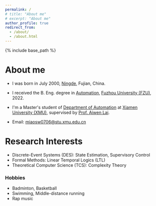 ```yaml
---
permalink: /
# title: "About me"
# excerpt: "About me"
author_profile: true
redirect_from: 
  - /about/
  - /about.html
---
```


{% include base_path %}

# About me
- I was born in July 2000, [Ningde](https://en.wikipedia.org/wiki/Ningde), Fujian, China.
- I received the B. Eng. degree in [Automation](https://dqxy.fzu.edu.cn/en/), [Fuzhou University (FZU)](https://en.fzu.edu.cn/), 2022.
- I'm a Master's student of [Department of Automation](https://auto.xmu.edu.cn/) at [Xiamen University (XMU)](https://en.xmu.edu.cn/main.htm), supervised by [Prof. Aiwen Lai](https://aivens123.github.io/aiwenlai.github.io/).

- Email: [miaosw0706@stu.xmu.edu.cn](miaosw0706@stu.xmu.edu.cn)

# Research Interests
- Discrete-Event Systems (DES): State Estimation, Supervisory Control
- Formal Methods: Linear Temporal Logics (LTL)
- Theoretical Computer Science (TCS): Complexity Theory

### Hobbies
- Badminton, Basketball
- Swimming, Middle-distance running
- Rap music

<!-- For more info
------
More info about configuring academicpages can be found in [the guide](https://academicpages.github.io/markdown/). The [guides for the Minimal Mistakes theme](https://mmistakes.github.io/minimal-mistakes/docs/configuration/) (which this theme was forked from) might also be helpful. -->
